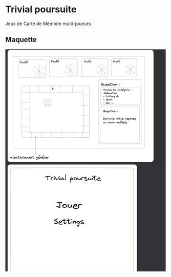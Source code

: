 # Trivial poursuite

Jeux de Carte de Mémoire multi-joueurs

## Maquette

![Alt text](assets/images/maquette.png)
